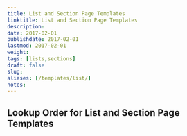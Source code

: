 ```yaml
---
title: List and Section Page Templates
linktitle: List and Section Page Templates
description:
date: 2017-02-01
publishdate: 2017-02-01
lastmod: 2017-02-01
weight:
tags: [lists,sections]
draft: false
slug:
aliases: [/templates/list/]
notes:
---
```


## Lookup Order for List and Section Page Templates